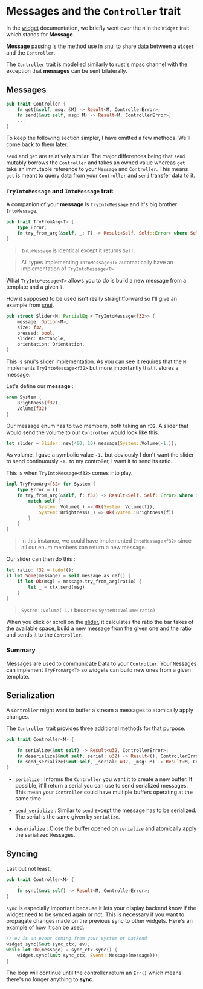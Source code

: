 # Messages and the `Controller` trait

In the [widget](./WIDGET.MD) documentation, we briefly went over the `M` in the `Widget` trait which stands for **Message**.

**Message** passing is the method use in [snui]() to share data between a `Widget` and the `Controller`.

The `Controller` trait is modelled similarly to rust's [mpsc](https://doc.rust-lang.org/std/sync/mpsc/index.html) channel with the exception that **messages** can be sent bilaterally.
 

## Messages

```rust
pub trait Controller {
    fn get(&self, msg: &M) -> Result<M, ControllerError>;
    fn send(&mut self, msg: M) -> Result<M, ControllerError>;
	...
}
```

To keep the following section simpler, I have omitted a few methods. We'll come back to them later.

`send` and `get` are relatively similar. The major differences being that `send` mutably borrows the `Controller` and takes an owned value whereas `get` take an immutable reference to your `Message` and `Controller`. This means `get` is meant to query data from your `Controller` and `send` transfer data to it.

### `TryIntoMessage` and `IntoMessage` trait

A companion of your **message** is `TryIntoMessage` and it's big brother `IntoMessage`.

```rust
pub trait TryFromArg<T> {
    type Error;
    fn try_from_arg(&self, _: T) -> Result<Self, Self::Error> where Self : Sized;
}
```

> `IntoMessage` is identical except it returns `Self`.

> All types implementing `IntoMessage<T>` automatically have an implementation of `TryIntoMessage<T>`

What `TryIntoMessage<T>` allows you to do is build a new message from a template and a given `T`.

How it supposed to be used isn't really straightforward so I'll give an example from [snui]().

```rust
pub struct Slider<M: PartialEq + TryIntoMessage<f32>> {
    message: Option<M>,
    size: f32,
    pressed: bool,
    slider: Rectangle,
    orientation: Orientation,
}
```

This is snui's [slider](../src/widgets/slider.rs) implementation. As you can see it requires that the `M` implements `TryIntoMessage<f32>` but more importantly that it stores a message.

Let's define our **message** :
```rust
enum System {
	Brightness(f32),
	Volume(f32)
}
```

Our message enum has to two members, both taking an `f32`. A slider that would send the volume to our `Controller` would look like this.

```rust
let slider = Slider::new(400, 10).message(System::Volume(-1.));
```

As volume, I gave a symbolic value `-1.` but obviously I don't want the slider to send continuously `-1.` to my controller, I want it to send its ratio.

This is when `TryIntoMessage<f32>` comes into play.

```rust
impl TryFromArg<f32> for System {
	type Error = ();
	fn try_from_arg(&self, f: f32) -> Result<Self, Self::Error> where Self : Sized {
		match self {
			System::Volume(_) => Ok(System::Volume(f)),
			System::Brightness(_) => Ok(System::Brightness(f))
		}
	}
}
```

> In this instance, we could have implemented `IntoMessage<f32>` since all our enum members can return a new message. 



Our slider can then do this :

```rust
let ratio: f32 = todo!();
if let Some(message) = self.message.as_ref() {
	if let Ok(msg) = message.try_from_arg(ratio) {
		let _ = ctx.send(msg)
	}
}
``` 

> `System::Volume(-1.)` becomes `System::Volume(ratio)`

When you click or scroll on the [slider](../src/widgets/slider.rs), it calculates the ratio the bar takes of the available space, build a new message from the given one and the ratio and sends it to the `Controller`.

### Summary

Messages are used to communicate Data to your `Controller`.
Your `M`essages can implement `TryFromArg<T>` so widgets can build new ones from a given template.

## Serialization

A `Controller` might want to buffer a stream a messages to atomically apply changes.

The `Controller` trait provides three additional methods for that purpose.

```rust
pub trait Controller<M> {
	...
    fn serialize(&mut self) -> Result<u32, ControllerError>;
    fn deserialize(&mut self, serial: u32) -> Result<(), ControllerError>;
    fn send_serialize(&mut self, _serial: u32, _msg: M) -> Result<M, ControllerError>;
}
```

- `serialize` : Informs the `Controller` you want it to create a new buffer. If possible, it'll return a serial you can use to send serialized messages. This mean your `Controller` could have multiple buffers operating at the same time. 

- `send_serialize` : Similar to `send` except the message has to be serialized. The serial is the same given by `serialize`.

- `deserialize` : Close the buffer opened on `serialize` and atomically apply the serialized `M`essages.


## Syncing

Last but not least,
```rust
pub trait Controller<M> {
	...
    fn sync(&mut self) -> Result<M, ControllerError>;
}
```

`sync` is especially important because it lets your display backend know if the widget need to be synced again or not. This is necessary if you want to propagate changes made on the previous sync to other widgets. Here's an example of how it can be used.

```rust
// ev is an event coming from your system or backend
widget.sync(&mut sync_ctx, ev);
while let Ok(message) = sync_ctx.sync() {
	widget.sync(&mut sync_ctx, Event::Message(message)));
}
```

The loop will continue until the controller return an `Err()` which means there's no longer anything to **sync**.



